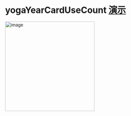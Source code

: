 # yogaYearCardUseCount [演示](https://yoga-year-card-use-count.vercel.app/api/info)
<img width="289" alt="image" src="https://github.com/user-attachments/assets/8f629590-73c6-4c23-b48d-958a0e54ecf9">


